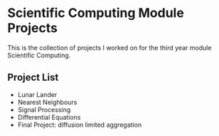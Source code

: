 # Scientific Computing Module Projects

This is the collection of projects I worked on for the third year module Scientific Computing.

## Project List
* Lunar Lander
* Nearest Neighbours
* Signal Processing
* Differential Equations
* Final Project: diffusion limited aggregation
